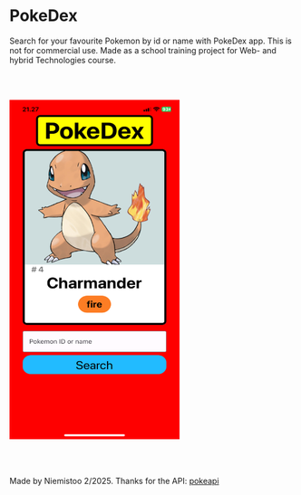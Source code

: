 # PokeDex

Search for your favourite Pokemon by id or name with PokeDex app. This is not for commercial use. Made as a school training project for Web- and hybrid Technologies course. 

<br><br>

<img src="./assets/demo_img.png" alt="PokeDex preview image" width="300" height="600">

<br><br>

Made by Niemistoo 2/2025. Thanks for the API: 
<a href="https://pokeapi.co/docs/v2">pokeapi</a>